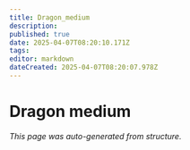 ```yaml
---
title: Dragon_medium
description: 
published: true
date: 2025-04-07T08:20:10.171Z
tags: 
editor: markdown
dateCreated: 2025-04-07T08:20:07.978Z
---
```


# Dragon medium

*This page was auto-generated from structure.*